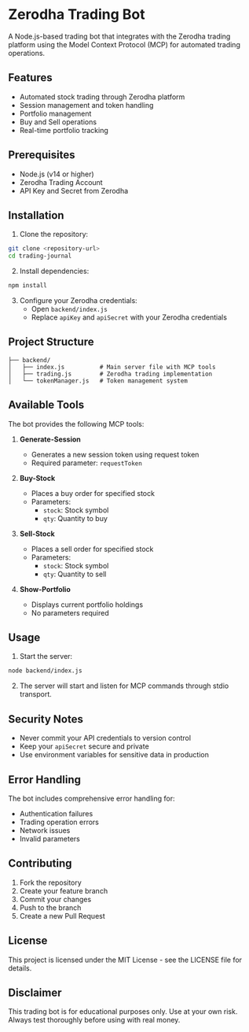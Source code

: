 # Zerodha Trading Bot

A Node.js-based trading bot that integrates with the Zerodha trading platform using the Model Context Protocol (MCP) for automated trading operations.

## Features

- Automated stock trading through Zerodha platform
- Session management and token handling
- Portfolio management
- Buy and Sell operations
- Real-time portfolio tracking

## Prerequisites

- Node.js (v14 or higher)
- Zerodha Trading Account
- API Key and Secret from Zerodha

## Installation

1. Clone the repository:
```bash
git clone <repository-url>
cd trading-journal
```

2. Install dependencies:
```bash
npm install
```

3. Configure your Zerodha credentials:
   - Open `backend/index.js`
   - Replace `apiKey` and `apiSecret` with your Zerodha credentials

## Project Structure

```
├── backend/
│   ├── index.js          # Main server file with MCP tools
│   ├── trading.js        # Zerodha trading implementation
│   └── tokenManager.js   # Token management system
```

## Available Tools

The bot provides the following MCP tools:

1. **Generate-Session**
   - Generates a new session token using request token
   - Required parameter: `requestToken`

2. **Buy-Stock**
   - Places a buy order for specified stock
   - Parameters:
     - `stock`: Stock symbol
     - `qty`: Quantity to buy

3. **Sell-Stock**
   - Places a sell order for specified stock
   - Parameters:
     - `stock`: Stock symbol
     - `qty`: Quantity to sell

4. **Show-Portfolio**
   - Displays current portfolio holdings
   - No parameters required

## Usage

1. Start the server:
```bash
node backend/index.js
```

2. The server will start and listen for MCP commands through stdio transport.

## Security Notes

- Never commit your API credentials to version control
- Keep your `apiSecret` secure and private
- Use environment variables for sensitive data in production

## Error Handling

The bot includes comprehensive error handling for:
- Authentication failures
- Trading operation errors
- Network issues
- Invalid parameters

## Contributing

1. Fork the repository
2. Create your feature branch
3. Commit your changes
4. Push to the branch
5. Create a new Pull Request

## License

This project is licensed under the MIT License - see the LICENSE file for details.

## Disclaimer

This trading bot is for educational purposes only. Use at your own risk. Always test thoroughly before using with real money.
